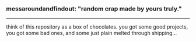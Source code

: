 <section id="intro">
  <style>#intro {text-align: left;}</style>
  <h3>messaroundandfindout: "random crap made by yours truly."</h3>
  <hr>
  <p>think of this repository as a box of chocolates. you got some good projects, you got some bad ones, and some just plain melted through shipping...</p>
</section>
